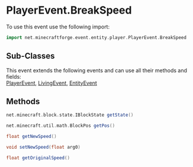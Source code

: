 # PlayerEvent.BreakSpeed

To use this event use the following import:
```groovy
import net.minecraftforge.event.entity.player.PlayerEvent.BreakSpeed
```

## Sub-Classes
This event extends the following events and can use all their methods and fields: <br>
[PlayerEvent](../player_event/player_event.md), [LivingEvent](../living_event/living_event.md), [EntityEvent](../entity_event/entity_event.md)

## Methods
```groovy
net.minecraft.block.state.IBlockState getState()
```

```groovy
net.minecraft.util.math.BlockPos getPos()
```

```groovy
float getNewSpeed()
```

```groovy
void setNewSpeed(float arg0)
```

```groovy
float getOriginalSpeed()
```
